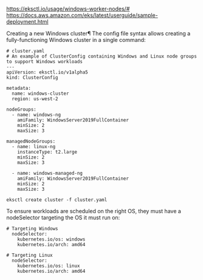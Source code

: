 https://eksctl.io/usage/windows-worker-nodes/#
https://docs.aws.amazon.com/eks/latest/userguide/sample-deployment.html

Creating a new Windows cluster¶
The config file syntax allows creating a fully-functioning Windows cluster in a single command:

```
# cluster.yaml
# An example of ClusterConfig containing Windows and Linux node groups to support Windows workloads
---
apiVersion: eksctl.io/v1alpha5
kind: ClusterConfig

metadata:
  name: windows-cluster
  region: us-west-2

nodeGroups:
  - name: windows-ng
    amiFamily: WindowsServer2019FullContainer
    minSize: 2
    maxSize: 3

managedNodeGroups:
  - name: linux-ng
    instanceType: t2.large
    minSize: 2
    maxSize: 3

  - name: windows-managed-ng
    amiFamily: WindowsServer2019FullContainer
    minSize: 2
    maxSize: 3
```

```
eksctl create cluster -f cluster.yaml
```

To ensure workloads are scheduled on the right OS, they must have a nodeSelector targeting the OS it must run on:

```
# Targeting Windows
  nodeSelector:
    kubernetes.io/os: windows
    kubernetes.io/arch: amd64
```
```
# Targeting Linux
  nodeSelector:
    kubernetes.io/os: linux
    kubernetes.io/arch: amd64
```
